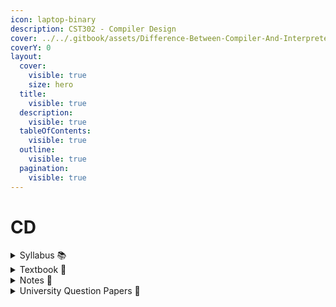 ```yaml
---
icon: laptop-binary
description: CST302 - Compiler Design
cover: ../../.gitbook/assets/Difference-Between-Compiler-And-Interpreter-In-Java.jpg
coverY: 0
layout:
  cover:
    visible: true
    size: hero
  title:
    visible: true
  description:
    visible: true
  tableOfContents:
    visible: true
  outline:
    visible: true
  pagination:
    visible: true
---
```


# CD

<details>

<summary>Syllabus 📚 </summary>

[CST302](https://drive.google.com/file/d/1e9Qw3OBd-6J6HNeG4o5Su8IemiUa3-4w/view?usp=sharing) 👈

</details>

<details>

<summary>Textbook 📖</summary>

[CD Textbook](https://drive.google.com/drive/folders/1FFT9Dh78zvQIbRKo35_ilzxIqCnNP3M2?usp=drive_link) 👈

</details>

<details>

<summary>Notes 📒</summary>

[CD Notes](https://drive.google.com/drive/folders/1zJWaQQy1mcNvWS6TQLITahQ3Bfi0UYQp?usp=drive_link) 👈

</details>

<details>

<summary>University Question Papers 📄</summary>

[CD PYQs](https://drive.google.com/drive/folders/1AUos1x1JE3TXd9sMVZfOBdrZdGzqtupo?usp=drive_link) 👈

</details>
